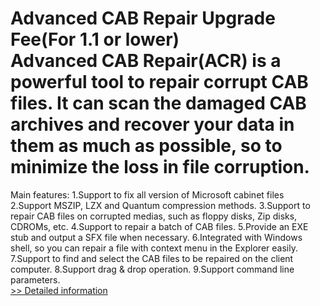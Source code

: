 # Advanced CAB Repair Upgrade Fee(For 1.1 or lower)<br />Advanced CAB Repair(ACR) is a powerful tool to repair corrupt CAB files. It can scan the damaged CAB archives and recover your data in them as much as possible, so to minimize the loss in file corruption.

Main features:
1.Support to fix all version of Microsoft cabinet files
2.Support MSZIP, LZX and Quantum compression methods.
3.Support to repair CAB files on corrupted medias, such as floppy disks, Zip disks, CDROMs, etc.
4.Support to repair a batch of CAB files.
5.Provide an EXE stub and output a SFX file when necessary.
6.Integrated with Windows shell, so you can repair a file with context menu in the Explorer easily.
7.Support to find and select the CAB files to be repaired on the client computer.
8.Support drag & drop operation.
9.Support command line parameters.<br />[>> Detailed information](https://secure.shareit.com/shareit/product.html?productid=300076915&affiliateid=200057808)